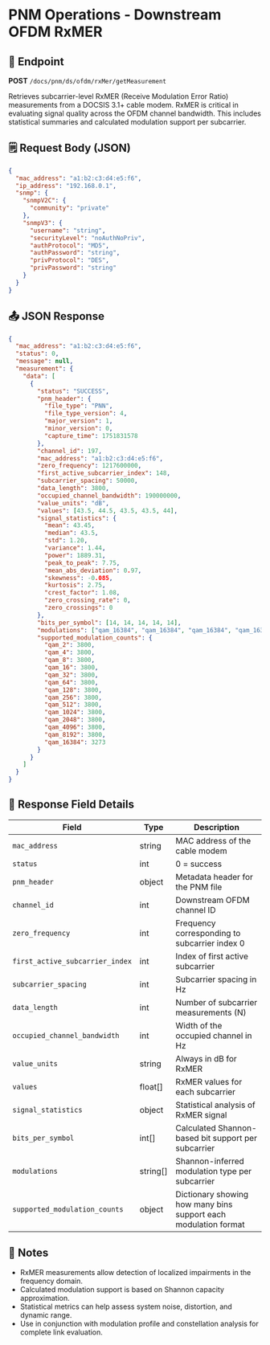 # PNM Operations - Downstream OFDM RxMER

## 📡 Endpoint

**POST** `/docs/pnm/ds/ofdm/rxMer/getMeasurement`

Retrieves subcarrier-level RxMER (Receive Modulation Error Ratio) measurements from a DOCSIS 3.1+ cable modem.
RxMER is critical in evaluating signal quality across the OFDM channel bandwidth. This includes statistical summaries and calculated modulation support per subcarrier.

## 🗒️ Request Body (JSON)

```json
{
  "mac_address": "a1:b2:c3:d4:e5:f6",
  "ip_address": "192.168.0.1",
  "snmp": {
    "snmpV2C": {
      "community": "private"
    },
    "snmpV3": {
      "username": "string",
      "securityLevel": "noAuthNoPriv",
      "authProtocol": "MD5",
      "authPassword": "string",
      "privProtocol": "DES",
      "privPassword": "string"
    }
  }
}
```

## 📤 JSON Response

```json
{
  "mac_address": "a1:b2:c3:d4:e5:f6",
  "status": 0,
  "message": null,
  "measurement": {
    "data": [
      {
        "status": "SUCCESS",
        "pnm_header": {
          "file_type": "PNN",
          "file_type_version": 4,
          "major_version": 1,
          "minor_version": 0,
          "capture_time": 1751831578
        },
        "channel_id": 197,
        "mac_address": "a1:b2:c3:d4:e5:f6",
        "zero_frequency": 1217600000,
        "first_active_subcarrier_index": 148,
        "subcarrier_spacing": 50000,
        "data_length": 3800,
        "occupied_channel_bandwidth": 190000000,
        "value_units": "dB",
        "values": [43.5, 44.5, 43.5, 43.5, 44],
        "signal_statistics": {
          "mean": 43.45,
          "median": 43.5,
          "std": 1.20,
          "variance": 1.44,
          "power": 1889.31,
          "peak_to_peak": 7.75,
          "mean_abs_deviation": 0.97,
          "skewness": -0.085,
          "kurtosis": 2.75,
          "crest_factor": 1.08,
          "zero_crossing_rate": 0,
          "zero_crossings": 0
        },
        "bits_per_symbol": [14, 14, 14, 14, 14],
        "modulations": ["qam_16384", "qam_16384", "qam_16384", "qam_16384", "qam_16384"],
        "supported_modulation_counts": {
          "qam_2": 3800,
          "qam_4": 3800,
          "qam_8": 3800,
          "qam_16": 3800,
          "qam_32": 3800,
          "qam_64": 3800,
          "qam_128": 3800,
          "qam_256": 3800,
          "qam_512": 3800,
          "qam_1024": 3800,
          "qam_2048": 3800,
          "qam_4096": 3800,
          "qam_8192": 3800,
          "qam_16384": 3273
        }
      }
    ]
  }
}
```

## 📃 Response Field Details

| Field                           | Type      | Description                                                     |
| ------------------------------- | --------- | --------------------------------------------------------------- |
| `mac_address`                   | string    | MAC address of the cable modem                                  |
| `status`                        | int       | 0 = success                                                     |
| `pnm_header`                    | object    | Metadata header for the PNM file                                |
| `channel_id`                    | int       | Downstream OFDM channel ID                                      |
| `zero_frequency`                | int       | Frequency corresponding to subcarrier index 0                   |
| `first_active_subcarrier_index` | int       | Index of first active subcarrier                                |
| `subcarrier_spacing`            | int       | Subcarrier spacing in Hz                                        |
| `data_length`                   | int       | Number of subcarrier measurements (N)                           |
| `occupied_channel_bandwidth`    | int       | Width of the occupied channel in Hz                             |
| `value_units`                   | string    | Always in dB for RxMER                                          |
| `values`                        | float\[]  | RxMER values for each subcarrier                                |
| `signal_statistics`             | object    | Statistical analysis of RxMER signal                            |
| `bits_per_symbol`               | int\[]    | Calculated Shannon-based bit support per subcarrier             |
| `modulations`                   | string\[] | Shannon-inferred modulation type per subcarrier                 |
| `supported_modulation_counts`   | object    | Dictionary showing how many bins support each modulation format |

## 📒 Notes

* RxMER measurements allow detection of localized impairments in the frequency domain.
* Calculated modulation support is based on Shannon capacity approximation.
* Statistical metrics can help assess system noise, distortion, and dynamic range.
* Use in conjunction with modulation profile and constellation analysis for complete link evaluation.
